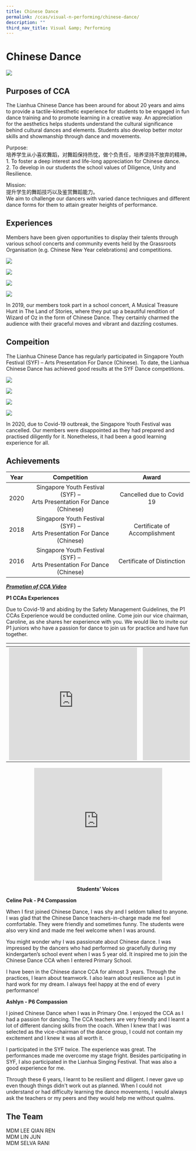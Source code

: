```yaml
---
title: Chinese Dance
permalink: /ccas/visual-n-performing/chinese-dance/
description: ""
third_nav_title: Visual &amp; Performing
---
```

# **Chinese Dance**

![](/images/CCAs/Chinese%20Dance/6R6A8100.jpg)

## Purposes of CCA

The Lianhua Chinese Dance has been around for about 20 years and aims to provide a tactile-kinesthetic experience for students to be engaged in fun dance training and to promote learning in a creative way. An appreciation for the aesthetics helps students understand the cultural significance behind cultural dances and elements. Students also develop better motor skills and showmanship through dance and movements.


Purpose:   
培养学生从小喜欢舞蹈，对舞蹈保持热忱，做个负责任，培养坚持不放弃的精神。   
1\. To foster a deep interest and life-long appreciation for Chinese dance.   
2\. To develop in our students the school values of Diligence, Unity and Resilience.

Mission:   
提升学生的舞蹈技巧以及鉴赏舞蹈能力。   
We aim to challenge our dancers with varied dance techniques and different dance forms for them to attain greater heights of performance.

## Experiences

Members have been given opportunities to display their talents through various school concerts and community events held by the Grassroots Organisation (e.g. Chinese New Year celebrations) and competitions.


![](/images/CCAs/Chinese%20Dance/6R6A8076.jpg)

![](/images/CCAs/Chinese%20Dance/Chinese%20Dance-1.jpg)

![](/images/CCAs/Chinese%20Dance/Chinese%20Dance-2.jpg)

![](/images/CCAs/Chinese%20Dance/IMG_0623.jpg)


In 2019, our members took part in a school concert, A Musical Treasure Hunt in The Land of Stories, where they put up a beautiful rendition of Wizard of Oz in the form of Chinese Dance. They certainly charmed the audience with their graceful moves and vibrant and dazzling costumes.

## Compeition

The Lianhua Chinese Dance has regularly participated in Singapore Youth Festival (SYF) – Arts Presentation For Dance (Chinese). To date, the Lianhua Chinese Dance has achieved good results at the SYF Dance competitions.

![](/images/CCAs/Chinese%20Dance/Chinese%20Dance-3.jpg)

![](/images/CCAs/Chinese%20Dance/Chinese%20Dance-4.jpg)

![](/images/CCAs/Chinese%20Dance/Chinese%20Dance-5.jpg)

![](/images/CCAs/Chinese%20Dance/Chinese%20Dance-6.jpg)


In 2020, due to Covid-19 outbreak, the Singapore Youth Festival was cancelled. Our members were disappointed as they had prepared and practised diligently for it. Nonetheless, it had been a good learning experience for all.

## Achievements


| Year |                                Competition                                |             Award             |
|:----:|:---------------:|:---------------------:|
| 2020 | Singapore Youth Festival (SYF) –<br>Arts Presentation For Dance (Chinese) |   Cancelled due to Covid 19   |
| 2018 | Singapore Youth Festival (SYF) –<br>Arts Presentation For Dance (Chinese) | Certificate of Accomplishment |
| 2016 | Singapore Youth Festival (SYF) –<br>Arts Presentation For Dance (Chinese) |   Certificate of Distinction  |

**_<u>Promotion of CCA Video</u>_**

**P1 CCAs Experiences**

Due to Covid-19 and abiding by the Safety Management Guidelines, the P1 CCAs Experience would be conducted online. Come join our vice chairman, Caroline, as she shares her experience with you. We would like to invite our P1 juniors who have a passion for dance to join us for practice and have fun together.


<table>
<thead>
  <tr>
    <th></th>
    <th></th>
  </tr>
</thead>
<tbody>
  <tr>
    <td><iframe width="351" height="308" src="https://www.youtube.com/embed/AeUP_GCTTwg" title="Chinese Dance 1" frameborder="0" allow="accelerometer; autoplay; clipboard-write; encrypted-media; gyroscope; picture-in-picture" allowfullscreen=""></iframe></td>
    <td><iframe width="351" height="308" src="https://www.youtube.com/embed/XouC5-B7PII" title="Chinese Dance 2" frameborder="0" allow="accelerometer; autoplay; clipboard-write; encrypted-media; gyroscope; picture-in-picture" allowfullscreen=""></iframe></td>
  </tr>
</tbody>
</table>

<center><iframe width="351" height="308" src="https://www.youtube.com/embed/xZyutcq03zg" title="Chinese Dance 3" frameborder="0" allow="accelerometer; autoplay; clipboard-write; encrypted-media; gyroscope; picture-in-picture" allowfullscreen=""></iframe></center>


**<center>Students’ Voices</center>**

**Celine Pok - P4 Compassion**

When I first joined Chinese Dance, I was shy and I seldom talked to anyone. I was glad that the Chinese Dance teachers-in-charge made me feel comfortable. They were friendly and sometimes funny. The students were also very kind and made me feel welcome when I was around.

You might wonder why I was passionate about Chinese dance. I was impressed by the dancers who had performed so gracefully during my kindergarten’s school event when I was 5 year old. It inspired me to join the Chinese Dance CCA when I entered Primary School.

I have been in the Chinese dance CCA for almost 3 years. Through the practices, I learn about teamwork. I also learn about resilience as I put in hard work for my dream. I always feel happy at the end of every performance!

**Ashlyn - P6 Compassion**

I joined Chinese Dance when I was in Primary One. I enjoyed the CCA as I had a passion for dancing. The CCA teachers are very friendly and I learnt a lot of different dancing skills from the coach. When I knew that I was selected as the vice-chairman of the dance group, I could not contain my excitement and I knew it was all worth it.

I participated in the SYF twice. The experience was great. The performances made me overcome my stage fright. Besides participating in SYF, I also participated in the Lianhua Singing Festival. That was also a good experience for me.

Through these 6 years, I learnt to be resilient and diligent. I never gave up even though things didn't work out as planned. When I could not understand or had difficulty learning the dance movements, I would always ask the teachers or my peers and they would help me without qualms.

## The Team

MDM LEE QIAN REN<br>
MDM LIN JUN<br>
MDM SELVA RANI